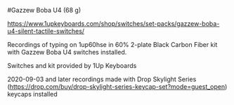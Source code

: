 #Gazzew Boba U4 (68 g)

https://www.1upkeyboards.com/shop/switches/set-packs/gazzew-boba-u4-silent-tactile-switches/

Recordings of typing on 1up60hse in 60% 2-plate Black Carbon Fiber kit with Gazzew Boba U4 switches installed.

Switches and kit provided by 1Up Keyboards

2020-09-03 and later recordings made with Drop Skylight Series (https://drop.com/buy/drop-skylight-series-keycap-set?mode=guest_open) keycaps installed